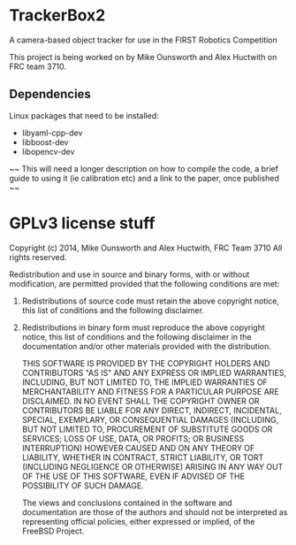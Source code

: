 TrackerBox2
===========

A camera-based object tracker for use in the FIRST Robotics Competition

This project is being worked on by Mike Ounsworth and Alex Huctwith on FRC team 3710.


## Dependencies

Linux packages that need to be installed:
  - libyaml-cpp-dev
  - libboost-dev
  - libopencv-dev


~~ This will need a longer description on how to compile the code, a brief guide to using it (ie calibration etc) and a link to the paper, once published ~~


# GPLv3 license stuff

 
Copyright (c) 2014, Mike Ounsworth and Alex Huctwith, FRC Team 3710 All rights reserved.

Redistribution and use in source and binary forms, with or without
modification, are permitted provided that the following conditions are met:

   1. Redistributions of source code must retain the above copyright notice, this
      list of conditions and the following disclaimer.
   2. Redistributions in binary form must reproduce the above copyright notice,
      this list of conditions and the following disclaimer in the documentation
      and/or other materials provided with the distribution.

      THIS SOFTWARE IS PROVIDED BY THE COPYRIGHT HOLDERS AND CONTRIBUTORS "AS IS" AND
      ANY EXPRESS OR IMPLIED WARRANTIES, INCLUDING, BUT NOT LIMITED TO, THE IMPLIED
      WARRANTIES OF MERCHANTABILITY AND FITNESS FOR A PARTICULAR PURPOSE ARE
      DISCLAIMED. IN NO EVENT SHALL THE COPYRIGHT OWNER OR CONTRIBUTORS BE LIABLE FOR
      ANY DIRECT, INDIRECT, INCIDENTAL, SPECIAL, EXEMPLARY, OR CONSEQUENTIAL DAMAGES
      (INCLUDING, BUT NOT LIMITED TO, PROCUREMENT OF SUBSTITUTE GOODS OR SERVICES;
      LOSS OF USE, DATA, OR PROFITS; OR BUSINESS INTERRUPTION) HOWEVER CAUSED AND
      ON ANY THEORY OF LIABILITY, WHETHER IN CONTRACT, STRICT LIABILITY, OR TORT
      (INCLUDING NEGLIGENCE OR OTHERWISE) ARISING IN ANY WAY OUT OF THE USE OF THIS
      SOFTWARE, EVEN IF ADVISED OF THE POSSIBILITY OF SUCH DAMAGE.

      The views and conclusions contained in the software and documentation are those
      of the authors and should not be interpreted as representing official policies,
      either expressed or implied, of the FreeBSD Project.
